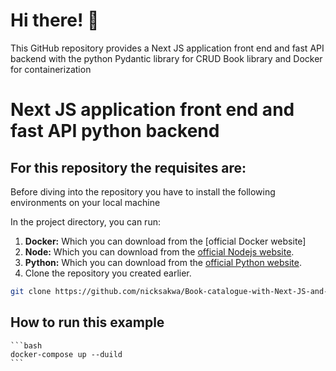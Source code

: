 # Hi there! 👋

This GitHub repository provides a Next JS application front end and fast API backend with the python Pydantic library for CRUD Book library and Docker for containerization

# Next JS application front end and fast API python backend 


## For this repository the requisites are:

Before diving into the repository you have to install the following environments on your local machine

In the project directory, you can run:
1.  **Docker:** Which you can download from the [official Docker website]
2.  **Node:** Which you can download from the [official Nodejs website](https://nodejs.org/en/download).
3.  **Python:** Which you can download from the [official Python website](https://www.python.org/downloads/).
4.  Clone the repository you created earlier.

   ```sh
   git clone https://github.com/nicksakwa/Book-catalogue-with-Next-JS-and-fast-API/
   ```
    
## How to run this example 

    ```bash
    docker-compose up --duild
    ```
    
